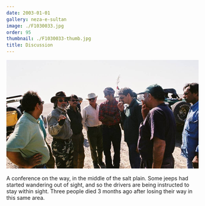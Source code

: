```yaml
---
date: 2003-01-01
gallery: neza-e-sultan
image: ./F1030033.jpg
order: 95
thumbnail: ./F1030033-thumb.jpg
title: Discussion
---
```


![Discussion](./F1030033.jpg)

A conference on the way, in the middle of the salt plain. Some jeeps had started wandering out of sight, and so the drivers are being instructed to stay within sight. Three people died 3 months ago after losing their way in this same area.